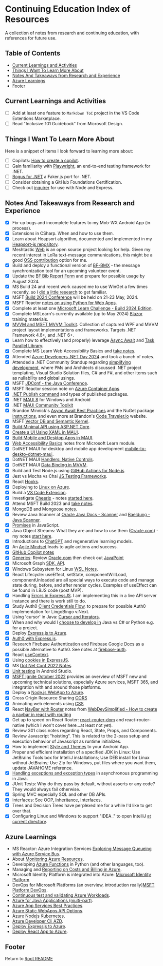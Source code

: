 # Continuing Education Index of Resources

A collection of notes from research and continuing education, with references for future use.

## Table of Contents

- [Current Learnings and Activities](#current-learnings-and-activities)
- [Things I Want To Learn More About](#things-i-want-to-learn-more-about)
- [Notes And Takeaways from Research and Experience](#notes-and-takeaways-from-research-and-experience)
- [Azure Learnings](#azure-learnings)
- [Footer](#footer)

## Current Learnings and Activities

- [ ] Add at least one feature to `Markdown ToC` project in the VS Code Extentions Marketplace.
- [ ] Read "Inclusive 101 Guidebook" from Microsoft Design.

## Things I Want To Learn More About

Here is a snippet of items I look forward to learning more about:

- [ ] Copilots: [How to create a copilot](./msft-copilot-learnings.html).
- [ ] Gain familiarity with [Playwright](https://playwright.dev/), an end-to-end testing framework for .NET.
- [ ] [Bogus for .NET](https://github.com/bchavez/Bogus) a Faker.js port for .NET.
- [ ] Consider obtaining a GitHub Foundations Certification.
- [ ] Check out [inquirer](https://www.npmjs.com/package/inquirer) for use with Node and Express.

## Notes And Takeaways from Research and Experience

- [x] Fix-up bugs and incomplete features to my Mob-WX Android App (in process).
- [x] Extensions in CSharp. When and how to use them.
- [x] Learn about Heapsort algorithm, documented and implemented in my [Heapsort-js repository](https://github.com/nojronatron/heapsort-js).
- [x] Meshtastic [Web](https://github.com/meshtastic/web) is an open source project looking for help. Given my recent interest in LoRa text-message communications, this might be a good [OSS contribution](continuing-education\oss-contrib-meshtastic.md) option for me.
- [x] Build and deploy a functional version of [BF-BMX](https://github.com/nojronatron/BF-BMX) - the message synchronization tool for an upcoming volunteer event.
- [x] Update the [BF Bib Report Form](https://github.com/nojronatron/Bigfoot-Bib-Report-WL-Form) and prepare for possible usage by August 2024.
- [x] MS Build 24 and recent work caused me to use WinGet a few times recently, so I [did a little research](./dotnet-dev-tools-notes.html#winget) to get familiar.
- [x] MSFT [Build 2024 Conference](./msbuild-2024-notes.html) will be held on 21-23 May, 2024.
- [x] MSFT Reactor [notes on using Python for Web Apps](./python-webapps-orms.md).
- [x] Complete at least one [Microsoft Learn Challenge - Build 2024 Edition](https://www.microsoft.com/en-us/cloudskillschallenge/build/registration/2024?ocid=build24_csc_event_wwl).
- [x] Complete MSLearn's currently available (up to May 2024) [Blazor](./aspdotnet-learnings.html) training materials.
- [x] [MVVM and MSFT MVVM Toolkit](./dotnet-wpf-mvvm-learnings.html). Collection of captured WPF and MVVM project layout implementations and frameworks. Targets .NET Framework 4.6+, and .NET 6+.
- [x] Learn how to effectively (and properly) leverage [Async Await](./dotnet-async-await-notes.html) and [Task Parallel Library](./dotnet-taskparallellibrary-notes.html).
- [x] Complete MS Learn Web Accessibility Basics and [take notes](./web-accessibility-basics.html).
- [x] Attended [Azure Developers .NET Day 2024](./azure-developer-day-2024.html) and took a bunch of notes.
- [x] Attended a .NET Community Standup regarding [simplifying development](./dotnet-simplify-development.html), where PMs and Architects discussed .NET project templating, Visual Studio Solution files, C# and F#, and other items such as nullability and global usings.
- [x] MSFT [JDConf - the Java Conference](./java-jdconf2024-notes.html).
- [x] MSFT Reactor session note on [Azure Container Apps](./azure-serverless-containers-apps.html).
- [x] [.NET Publish command](./dotnet-publishing-apps.html) and types of published packages.
- [x] .NET [MAUI 8](https://learn.microsoft.com/en-us/dotnet/maui/what-is-maui?view=net-maui-8.0) for Windows and Android
- [x] .NET [MAUI Community Toolkit](https://github.com/CommunityToolkit/Maui)
- [x] Brandon Minnick's [Async Await Best Practices](https://github.com/brminnick/AsyncAwaitBestPractices) and the NuGet package [instructions](https://www.nuget.org/packages/AsyncAwaitBestPractices.MVVM/#asyncawaitbestpracticesmvvm-2), and even more at Brandon's [Code Traveler.io](https://codetraveler.io/) website.
- [x] MSFT [Vector DB and Semantic Kernel](./msft-semantickernel-vectordb.html).
- [x] [Build Minimal API using ASP.NET Core](./aspdotnet-learnings.html).
- [x] [Create a UI Using XAML in MAUI](./dotnet-maui-learnings.html#create-a-ui-in-a-dotnet-maui-app-by-using-xaml).
- [x] [Build Mobile and Desktop Apps in MAUI](./dotnet-maui-learnings.html#build-mobile-and-desktop-apps-training-notes).
- [x] [Web Accessibility Basics](./web-accessibility-basics.html) notes from Microsoft Learn module.
- [x] DotNET MAUI for desktop and mobile app development [mobile-to-deskto-dotnet-maui](./mobile-to-desktop-dotnet-maui.html).
- [x] DotNET MAUI [Handlers: Native Controls](./maui-handlers-native-controls.html).
- [x] DotNET MAUI [Data Binding in MVVM](./maui-databinding-mvvm.html).
- [x] Build and Test Node.js using [GitHub Actions for Node.js](./github-actions-build-test-node.html).
- [x] Jest vs Mocha vs Chai [JS Testing Frameworks](./js-testing-frameworks.html).
- [x] React [Hooks](./react-hooks.html).
- [x] Deploying to [Linux on Azure](./linux-on-azure.html).
- [x] Build a [VS Code Extension](./build-vscode-extension.html).
- [x] Investigate [Cheerio](https://cheerio.js.org/) - notes [started here](cheerio.html).
- [x] Attend MSFT Build 2023 and [take notes](./msbuild-20230-notes.html).
- [x] MongoDB and Mongoose [notes](../code301-files/mongo-and-mongoose.html).
- [x] Review Java Scanner at [Oracle Java Docs - Scanner](https://docs.oracle.com/javase/8/docs/api/java/util/Scanner.html) and [Baeldung - Java Scanner](https://www.baeldung.com/java-scanner).
- [x] [Promises](./promises-promises.html) in JavaScript.
- [x] Java Object Streams: What they are and how to use them ([Oracle.com](https://docs.oracle.com/javase/tutorial/essential/io/objectstreams.html)) - my notes [start here](./java-io-data-object-streams.html).
- [x] Introductions to [ChatGPT](./chat-gpt-llms.html) and regenerative learning models.
- [x] An [Agile Mindset](./agile-mindset-projects-action.html) leads to agile actions and success.
- [x] [GitHub Copilot notes](./github-copilot.html)
- [x] [Generics](./generics-java-strongtypelangs.html): Review [Oracle.com](https://docs.oracle.com/javase/tutorial/java/generics/index.html) then check out [JavaPoint](https://www.javatpoint.com/generics-in-java)
- [x] Microsoft Graph [SDK, API](./azure-graphapi-dotnet.html).
- [x] Windows Subsystem for Linux [WSL Notes](./windows-subsystem-for-linux.html).
- [x] React Lifecycle: useEffect, setState, componentWillLoad, componentUnloaded are all special ways to execute code and manage state during, before, and after render cycles. Examples of useEffect can be found in LBJS code (post MVP).
- [x] Handling [Errors in ExpressJS](./express-error-handling.html). I am implementing this in a live API server instance and there is work still to do.
- [x] Study Auth0 [Client Credentials Flow](https://auth0.com/docs/get-started/authentication-and-authorization-flow/call-your-api-using-the-client-credentials-flow), to prepare for possible Auth0 implementation for LingoBingo v.Next.
- [x] Using 'cursor' in Java: [Cursor and Iterators](./java-cursor-iterators.html).
- [x] When and why would I [choose to develop in](./choosing-a-language.html) Java vs C# or Python e.g. for a project.
- [x] Deploy [Express.js to Azure](deploy-express-mongodb-azure.html).
- [x] [Auth0 with Express.js](express-auth0-notes.html).
- [x] Research [Firebase Authentication](https://firebase.google.com/products/auth) and [Firebase Google Docs](https://firebase.google.com/docs/auth) as a possible alternative to Auth0. See notes at [firebase-auth](./firebase-auth.html).
- [x] React [useContext](./react-use-context-overview.md).
- [x] Using [cookies in ExpressJS](./express-cookies-review.html).
- [x] MS [Dot Net Conf 2022 Notes](./dotnetconf-2022.html).
- [x] [Unit testing](./android-studio-testing.html) in Android Studio.
- [x] [MSFT Ignite October 2022](./ms-ignite-2022-notes.html) provides an overview of MSFT new and upcoming technical solutions, especially Azure services, MSFT 365, and integration with and around those platforms.
- [x] Deploy a [Node.js WebApp to Azure](deploy-express-azure.html).
- [x] Cross Origin Resource Sharing [CORS](./cors-review.html)
- [x] Animating web elements using [CSS](./css-animations.html)
- [x] React [NavBar with Router](./navbar-in-react-with-routing.html) notes from [WebDevSimplified - How to create a navbar in react with routing](https://www.youtube.com/watch?v=SLfhMt5OUPI)
- [x] Get up to speed on React Router: [react-router-dom](./react-router-dom-notes.html) and react-router-native (which I won't cover here...at least not yet).
- [x] Review 301 class notes regarding React, State, Props, and Components.
- [x] Review Javascript "hoisting". This is related to the 2-pass setup and execution behavior of Javascript as runtime initializes.
- [x] How to implement [Style and Themes](../code401-files/android-themes.html) to your Android App.
- [x] Proper and efficient installation of a specified JDK in Linux: Use JetBrains Tools box for IntelliJ installations; Use DEB install for Linux without JetBrains; Use Zip for Windows, put files where you want them, update JAVAHOME reference.
- [x] [Handling exceptions and exception types](../code401-files/java-exceptions-scanner.html) in asynchronous programming in Java.
- [x] JUnit Tests: Why do they pass by default, without asserts or any code? They would always fail otherwise.
- [x] Spring MVC especially SQL and other DB APIs.
- [x] Interfaces: See [OOP, Inheritance, Interfaces](../code401-files/oop-inhrtnce-intfaces.html).
- [x] Trees and Decision Trees have perplexed me for a while I'd like to get over that.
- [x] Configuring Linux and Windows to support "IDEA ." to open IntelliJ [at current directory](../linux-terminal-files/linux-reference.md#Aliases).

## Azure Learnings

- MS Reactor: Azure Integration Services [Exploring Message Queueing with Azure Service Bus](./azure-integration-svcs-message-q.html).
- About [Monitoring Azure Resources](./azure-monitoring-resources.html).
- Developing [Azure Functions](./azure-functions.html) in Python (and other languages, too).
- Managing and [Reporting on Costs and Billing in Azure](./azure-reporting-costs.md).
- Microsoft Identity Platform is integrated into Azure: [Microsoft Identity Platform](./azure-identity-platform.html).
- DevOps for Microsoft Platforms (an overview, introduction really)[MSFT Platform DevOps](./msft-platform-devops.html).
- [Continuous test and validating Azure Workloads](./azure-testing-mission-critical-apps.html).
- [Azure for Java Applications (multi-part)](./azure-for-java-apps.html).
- [Azure App Services Best Practices](./azure-app-svc-best-practices.html).
- [Azure Static WebApps API Options](./azure-static-webapps-api-options.html).
- [Azure Nodejs Kubernetes](./azure-nodejs-kubernetes.html).
- [Azure Developer Cli AZD](./azure-developer-cli-azd.html).
- [Deploy Expressjs to Azure](./deploy-express-azure.html).
- [Deploy React App to Azure](./deploy-react-azure.html).

## Footer

Return to [Root README](../README.html)
